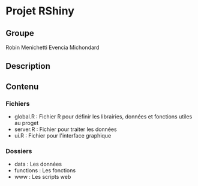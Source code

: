 # Projet RShiny

## Groupe

Robin Menichetti
Evencia Michondard

## Description

## Contenu

### Fichiers

- global.R : Fichier R pour définir les librairies, données et fonctions utiles au proget
- server.R : Fichier pour traiter les données
- ui.R : Fichier pour l'interface graphique 

### Dossiers

- data : Les données
- functions : Les fonctions
- www : Les scripts web




